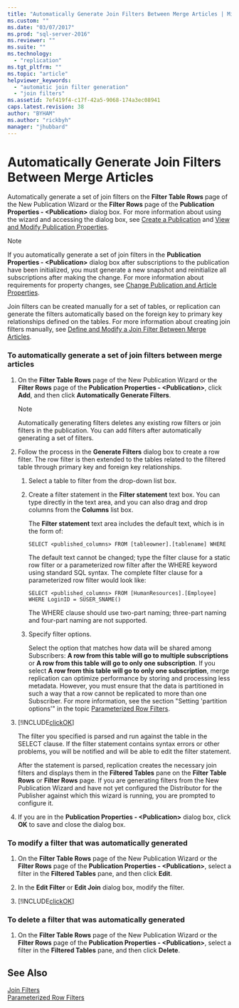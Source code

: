 ```yaml
---
title: "Automatically Generate Join Filters Between Merge Articles | Microsoft Docs"
ms.custom: ""
ms.date: "03/07/2017"
ms.prod: "sql-server-2016"
ms.reviewer: ""
ms.suite: ""
ms.technology: 
  - "replication"
ms.tgt_pltfrm: ""
ms.topic: "article"
helpviewer_keywords: 
  - "automatic join filter generation"
  - "join filters"
ms.assetid: 7ef419f4-c17f-42a5-9068-174a3ec08941
caps.latest.revision: 38
author: "BYHAM"
ms.author: "rickbyh"
manager: "jhubbard"
---
```

# Automatically Generate Join Filters Between Merge Articles
  Automatically generate a set of join filters on the **Filter Table Rows** page of the New Publication Wizard or the **Filter Rows** page of the **Publication Properties - \<Publication>** dialog box. For more information about using the wizard and accessing the dialog box, see [Create a Publication](../../../relational-databases/replication/publish/create-a-publication.md) and [View and Modify Publication Properties](../../../relational-databases/replication/publish/view-and-modify-publication-properties.md).  
  
> [!NOTE]  
>  If you automatically generate a set of join filters in the **Publication Properties - \<Publication>** dialog box after subscriptions to the publication have been initialized, you must generate a new snapshot and reinitialize all subscriptions after making the change. For more information about requirements for property changes, see [Change Publication and Article Properties](../../../relational-databases/replication/publish/change-publication-and-article-properties.md).  
  
 Join filters can be created manually for a set of tables, or replication can generate the filters automatically based on the foreign key to primary key relationships defined on the tables. For more information about creating join filters manually, see [Define and Modify a Join Filter Between Merge Articles](../../../relational-databases/replication/publish/define-and-modify-a-join-filter-between-merge-articles.md).  
  
### To automatically generate a set of join filters between merge articles  
  
1.  On the **Filter Table Rows** page of the New Publication Wizard or the **Filter Rows** page of the **Publication Properties - \<Publication>**, click **Add**, and then click **Automatically Generate Filters**.  
  
    > [!NOTE]  
    >  Automatically generating filters deletes any existing row filters or join filters in the publication. You can add filters after automatically generating a set of filters.  
  
2.  Follow the process in the **Generate Filters** dialog box to create a row filter. The row filter is then extended to the tables related to the filtered table through primary key and foreign key relationships.  
  
    1.  Select a table to filter from the drop-down list box.  
  
    2.  Create a filter statement in the **Filter statement** text box. You can type directly in the text area, and you can also drag and drop columns from the **Columns** list box.  
  
         The **Filter statement** text area includes the default text, which is in the form of:  
  
        ```  
        SELECT <published_columns> FROM [tableowner].[tablename] WHERE  
        ```  
  
         The default text cannot be changed; type the filter clause for a static row filter or a parameterized row filter after the WHERE keyword using standard SQL syntax. The complete filter clause for a parameterized row filter would look like:  
  
        ```  
        SELECT <published_columns> FROM [HumanResources].[Employee] WHERE LoginID = SUSER_SNAME()  
        ```  
  
         The WHERE clause should use two-part naming; three-part naming and four-part naming are not supported.  
  
    3.  Specify filter options.  
  
         Select the option that matches how data will be shared among Subscribers: **A row from this table will go to multiple subscriptions** or **A row from this table will go to only one subscription**. If you select **A row from this table will go to only one subscription**, merge replication can optimize performance by storing and processing less metadata. However, you must ensure that the data is partitioned in such a way that a row cannot be replicated to more than one Subscriber. For more information, see the section "Setting 'partition options'" in the topic [Parameterized Row Filters](../../../relational-databases/replication/merge/parameterized-filters-parameterized-row-filters.md).  
  
3.  [!INCLUDE[clickOK](../../../includes/clickok-md.md)]  
  
     The filter you specified is parsed and run against the table in the SELECT clause. If the filter statement contains syntax errors or other problems, you will be notified and will be able to edit the filter statement.  
  
     After the statement is parsed, replication creates the necessary join filters and displays them in the **Filtered Tables** pane on the **Filter Table Rows** or **Filter Rows** page. If you are generating filters from the New Publication Wizard and have not yet configured the Distributor for the Publisher against which this wizard is running, you are prompted to configure it.  
  
4.  If you are in the **Publication Properties - \<Publication>** dialog box, click **OK** to save and close the dialog box.  
  
### To modify a filter that was automatically generated  
  
1.  On the **Filter Table Rows** page of the New Publication Wizard or the **Filter Rows** page of the **Publication Properties - \<Publication>**, select a filter in the **Filtered Tables** pane, and then click **Edit**.  
  
2.  In the **Edit Filter** or **Edit Join** dialog box, modify the filter.  
  
3.  [!INCLUDE[clickOK](../../../includes/clickok-md.md)]  
  
### To delete a filter that was automatically generated  
  
1.  On the **Filter Table Rows** page of the New Publication Wizard or the **Filter Rows** page of the **Publication Properties - \<Publication>**, select a filter in the **Filtered Tables** pane, and then click **Delete**.  
  
## See Also  
 [Join Filters](../../../relational-databases/replication/merge/join-filters.md)   
 [Parameterized Row Filters](../../../relational-databases/replication/merge/parameterized-filters-parameterized-row-filters.md)  
  
  